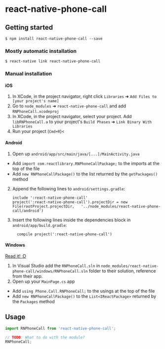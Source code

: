 
# react-native-phone-call

## Getting started

`$ npm install react-native-phone-call --save`

### Mostly automatic installation

`$ react-native link react-native-phone-call`

### Manual installation


#### iOS

1. In XCode, in the project navigator, right click `Libraries` ➜ `Add Files to [your project's name]`
2. Go to `node_modules` ➜ `react-native-phone-call` and add `RNPhoneCall.xcodeproj`
3. In XCode, in the project navigator, select your project. Add `libRNPhoneCall.a` to your project's `Build Phases` ➜ `Link Binary With Libraries`
4. Run your project (`Cmd+R`)<

#### Android

1. Open up `android/app/src/main/java/[...]/MainActivity.java`
  - Add `import com.reactlibrary.RNPhoneCallPackage;` to the imports at the top of the file
  - Add `new RNPhoneCallPackage()` to the list returned by the `getPackages()` method
2. Append the following lines to `android/settings.gradle`:
  	```
  	include ':react-native-phone-call'
  	project(':react-native-phone-call').projectDir = new File(rootProject.projectDir, 	'../node_modules/react-native-phone-call/android')
  	```
3. Insert the following lines inside the dependencies block in `android/app/build.gradle`:
  	```
      compile project(':react-native-phone-call')
  	```

#### Windows
[Read it! :D](https://github.com/ReactWindows/react-native)

1. In Visual Studio add the `RNPhoneCall.sln` in `node_modules/react-native-phone-call/windows/RNPhoneCall.sln` folder to their solution, reference from their app.
2. Open up your `MainPage.cs` app
  - Add `using Phone.Call.RNPhoneCall;` to the usings at the top of the file
  - Add `new RNPhoneCallPackage()` to the `List<IReactPackage>` returned by the `Packages` method


## Usage
```javascript
import RNPhoneCall from 'react-native-phone-call';

// TODO: What to do with the module?
RNPhoneCall;
```
  